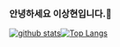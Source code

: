 ### 안녕하세요 이상현입니다.🌵
<!--[![Hits](https://hits.seeyoufarm.com/api/count/incr/badge.svg?url=https%3A%2F%2Fgithub.com%2Fgjbae1212%2Ffirstquarterlee)](https://hits.seeyoufarm.com)-->                

[![github stats](https://github-readme-stats.vercel.app/api?username=firstquarterlee&show_icons=true&hide_border=true)](https://github.com/firstquarterlee)[![Top Langs](https://github-readme-stats.vercel.app/api/top-langs/?username=firstquarterlee&layout=compact)](https://github.com/firstquarterlee)
